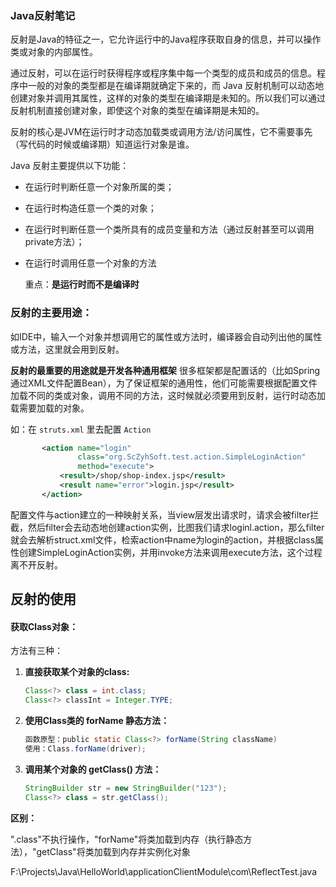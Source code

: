 ### Java反射笔记

反射是Java的特征之一，它允许运行中的Java程序获取自身的信息，并可以操作类或对象的内部属性。

通过反射，可以在运行时获得程序或程序集中每一个类型的成员和成员的信息。程序中一般的对象的类型都是在编译期就确定下来的，而 Java 反射机制可以动态地创建对象并调用其属性，这样的对象的类型在编译期是未知的。所以我们可以通过反射机制直接创建对象，即使这个对象的类型在编译期是未知的。

反射的核心是JVM在运行时才动态加载类或调用方法/访问属性，它不需要事先（写代码的时候或编译期）知道运行对象是谁。

Java 反射主要提供以下功能：

- 在运行时判断任意一个对象所属的类；

- 在运行时构造任意一个类的对象；

- 在运行时判断任意一个类所具有的成员变量和方法（通过反射甚至可以调用private方法）；

- 在运行时调用任意一个对象的方法

  重点：**是运行时而不是编译时**

### 反射的主要用途：

如IDE中，输入一个对象并想调用它的属性或方法时，编译器会自动列出他的属性或方法，这里就会用到反射。

**反射的最重要的用途就是开发各种通用框架** 很多框架都是配置话的（比如Spring通过XML文件配置Bean），为了保证框架的通用性，他们可能需要根据配置文件加载不同的类或对象，调用不同的方法，这时候就必须要用到反射，运行时动态加载需要加载的对象。

如：在 `struts.xml` 里去配置 `Action`

```xml
	   <action name="login"
               class="org.ScZyhSoft.test.action.SimpleLoginAction"
               method="execute">
           <result>/shop/shop-index.jsp</result>
           <result name="error">login.jsp</result>
       </action>
```

配置文件与action建立的一种映射关系，当view层发出请求时，请求会被filter拦截，然后filter会去动态地创建action实例，比图我们请求loginl.action，那么filter就会去解析struct.xml文件，检索action中name为login的action，并根据class属性创建SimpleLoginAction实例，并用invoke方法来调用execute方法，这个过程离不开反射。

## 反射的使用

#### 获取Class对象：

方法有三种：

1.  **直接获取某个对象的class:**

    ```java
    Class<?> class = int.class;
    Class<?> classInt = Integer.TYPE;
    ```

2.  **使用Class类的 forName 静态方法：**

    ```java
    函数原型：public static Class<?> forName(String className)
    使用：Class.forName(driver);
    ```

3.  **调用某个对象的 getClass() 方法：**

    ```java
    StringBuilder str = new StringBuilder("123");
    Class<?> class = str.getClass();
    ```

**区别：**

​	".class"不执行操作，"forName"将类加载到内存（执行静态方法），"getClass"将类加载到内存并实例化对象





F:\Projects\Java\HelloWorld\applicationClientModule\com\ReflectTest.java